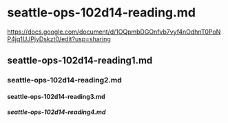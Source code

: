 # seattle-ops-102d14-reading.md
https://docs.google.com/document/d/1OQpmbDGOnfvb7vyf4nOdhnT0PoNP4jq1UJPjyDskzt0/edit?usp=sharing
## seattle-ops-102d14-reading1.md
### seattle-ops-102d14-reading2.md
#### seattle-ops-102d14-reading3.md
##### seattle-ops-102d14-reading4.md
